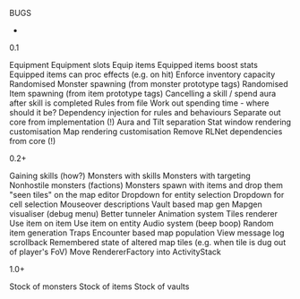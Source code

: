 BUGS

-

0.1

Equipment
	Equipment slots
	Equip items
	Equipped items boost stats
	Equipped items can proc effects (e.g. on hit)
	Enforce inventory capacity
Randomised Monster spawning (from monster prototype tags)
Randomised Item spawning (from item prototype tags)
Cancelling a skill / spend aura after skill is completed
Rules from file
Work out spending time - where should it be?
Dependency injection for rules and behaviours
Separate out core from implementation (!)
	Aura and Tilt separation
		Stat window rendering customisation
		Map rendering customisation
Remove RLNet dependencies from core (!)

0.2+

Gaining skills (how?)
Monsters with skills
	Monsters with targeting
Nonhostile monsters (factions)
Monsters spawn with items and drop them
"seen tiles" on the map editor
Dropdown for entity selection
Dropdown for cell selection
Mouseover descriptions
Vault based map gen
Mapgen visualiser (debug menu)
Better tunneler
Animation system
Tiles renderer
Use item on item
Use item on entity
Audio system (beep boop)
Random item generation
Traps
Encounter based map population
View message log scrollback
Remembered state of altered map tiles (e.g. when tile is dug out of player's FoV)
Move RendererFactory into ActivityStack

1.0+

Stock of monsters
Stock of items
Stock of vaults